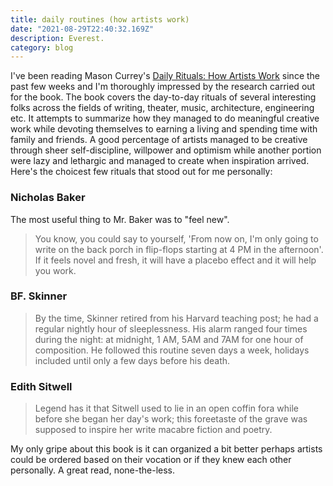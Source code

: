 ```yaml
---
title: daily routines (how artists work)
date: "2021-08-29T22:40:32.169Z"
description: Everest.
category: blog
---
```


I've been reading Mason Currey's [Daily Rituals: How Artists Work](https://www.goodreads.com/book/show/15799151-daily-rituals) since the past few weeks and I'm thoroughly impressed by the research carried out for the book. The book covers the day-to-day rituals of several interesting folks across the fields of writing, theater, music, architecture, engineering etc. It attempts to summarize how they managed to do meaningful creative work while devoting themselves to earning a living and spending time with family and friends. A good percentage of artists managed to be creative through sheer self-discipline, willpower and optimism while another portion were lazy and lethargic and managed to create when inspiration arrived. Here's the choicest few rituals that stood out for me personally:


### Nicholas Baker

The most useful thing to Mr. Baker was to "feel new". 

> You know, you could say to yourself, 'From now on, I'm only going to write on the back porch in flip-flops starting at 4 PM in the afternoon'. If it feels novel and fresh, it will have a placebo effect and it will help you work.

### BF. Skinner

> By the time, Skinner retired from his Harvard teaching post; he had a regular nightly hour of sleeplessness. His alarm ranged four times during the night: at midnight, 1 AM, 5AM and 7AM for one hour of composition. He followed this routine seven days a week, holidays included until only a few days before his death.

### Edith Sitwell

> Legend has it that Sitwell used to lie in an open coffin fora  while before she began her day's work; this foreetaste of the grave was supposed to inspire her write macabre fiction and poetry.

My only gripe about this book is it can organized a bit better perhaps artists could be ordered based on their vocation or if they knew each other personally. A great read, none-the-less.



